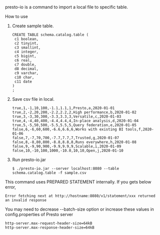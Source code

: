 presto-io is a command to import a local file to specific table. 

How to use  
1. Create sample table.
    ```
    CREATE TABLE schema.catalog.table (
     c1 boolean,
     c2 tinyint,
     c3 smallint,
     c4 integer,
     c5 bigint,
     c6 real,
     c7 double,
     d8 decimal,
     c9 varchar,
     c10 char,
     c11 date
    )
    ;
    ```

2. Save csv file in local.
    ```
    true,1,-1,10,100,-1.1,1.1,1,Presto,a,2020-01-01
    true,2,-2,20,200,-2.2,2.2,2,High performance,b,2020-01-02
    true,3,-3,30,300,-3.3,3.3,3,Versatile,c,2020-01-03
    true,4,-4,40,400,-4.4,4.4,4,In-place analysis,d,2020-01-04
    true,5,-5,50,500,-5.5,5.5,5,Query federation,e,2020-01-05
    false,6,-6,60,600,-6.6,6.6,6,Works with existing BI tools,f,2020-01-06
    false,7,-7,70,700,-7.7,7.7,7,Trusted,g,2020-01-07
    false,8,-8,80,800,-8.8,8.8,8,Runs everywhere,h,2020-01-08
    false,9,-9,90,900,-9.9,9.9,9,Scalable,i,2020-01-09
    false,10,-10,100,1000,-10.0,10,10,Open,j,2020-01-10
    ```

3. Run presto-io.jar
    ```
    $ ./presto-io.jar --server localhost:8080 --table schema.catalog.table -f sample.csv
    ```

This command uses PREPARED STATEMENT internally. If you gets below error,
```
Error fetching next at http://hostname:8080/v1/statement/xxx returned an invalid response
```

You may need to decrease --batch-size option or increase these values in config.properties of Presto server 
```
http-server.max-request-header-size=64kB
http-server.max-response-header-size=64kB
```
